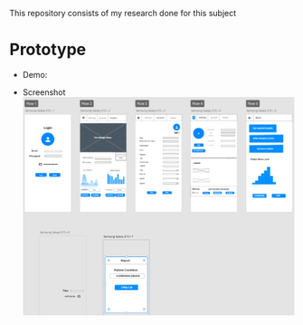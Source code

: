 This repository consists of my research done for this subject

# Prototype

* Demo: 

* Screenshot
  &nbsp;
  ![alt text](https://github.com/360Appz/Research-Papers/blob/main/UI%20%26%20UX/Prototype%20Image/UI.PNG)
